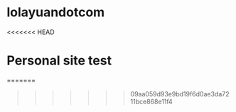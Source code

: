 # lolayuandotcom
<<<<<<< HEAD
# Personal site test
=======
>>>>>>> 09aa059d93e9bd19f6d0ae3da7211bce868e11f4
